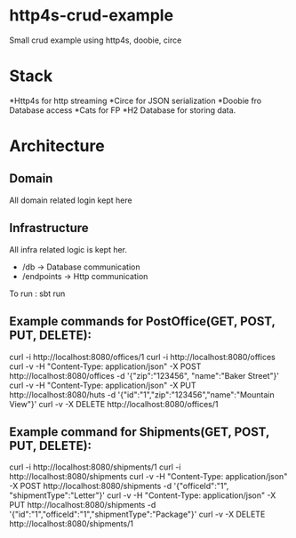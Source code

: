 # http4s-crud-example
Small crud example using http4s, doobie, circe
# Stack
*Http4s for http streaming
*Circe for JSON serialization
*Doobie fro Database access
*Cats for FP
*H2 Database for storing data. 


# Architecture
## Domain
All domain related login kept here 
## Infrastructure
All infra related logic is kept her. 
* /db -> Database communication
* /endpoints -> Http communication


To run : sbt run

## Example commands for PostOffice(GET, POST, PUT, DELETE):

curl -i http://localhost:8080/offices/1
curl -i http://localhost:8080/offices
curl -v -H "Content-Type: application/json" -X POST http://localhost:8080/offices -d '{"zip":"123456", "name":"Baker Street"}'
curl -v -H "Content-Type: application/json" -X PUT http://localhost:8080/huts -d '{"id":"1","zip":"123456","name":"Mountain View"}'
curl -v -X DELETE http://localhost:8080/offices/1

## Example command for Shipments(GET, POST, PUT, DELETE): 
curl -i http://localhost:8080/shipments/1
curl -i http://localhost:8080/shipments
curl -v -H "Content-Type: application/json" -X POST http://localhost:8080/shipments -d '{"officeId":"1", "shipmentType":"Letter"}'
curl -v -H "Content-Type: application/json" -X PUT http://localhost:8080/shipments -d '{"id":"1","officeId":"1","shipmentType":"Package"}'
curl -v -X DELETE http://localhost:8080/shipments/1
